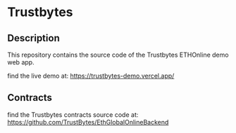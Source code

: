 # Trustbytes

## Description
This repository contains the source code of the Trustbytes ETHOnline demo web app.

find the live demo at: https://trustbytes-demo.vercel.app/

## Contracts
find the Trustbytes contracts source code at: https://github.com/TrustBytes/EthGlobalOnlineBackend
